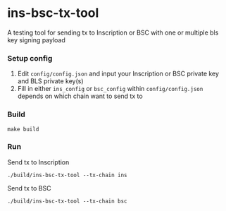 # ins-bsc-tx-tool

A testing tool for sending tx to Inscription or BSC with one or multiple bls key signing payload 

### Setup config

1. Edit `config/config.json` and input your Inscription or BSC private key and BLS private key(s)
2. Fill in either `ins_config` or `bsc_config` within `config/config.json` depends on which chain want to send tx to


### Build
```shell script
make build
````


### Run

Send tx to Inscription
```shell script
./build/ins-bsc-tx-tool --tx-chain ins
````
Send tx to BSC
```shell script
./build/ins-bsc-tx-tool --tx-chain bsc
````
